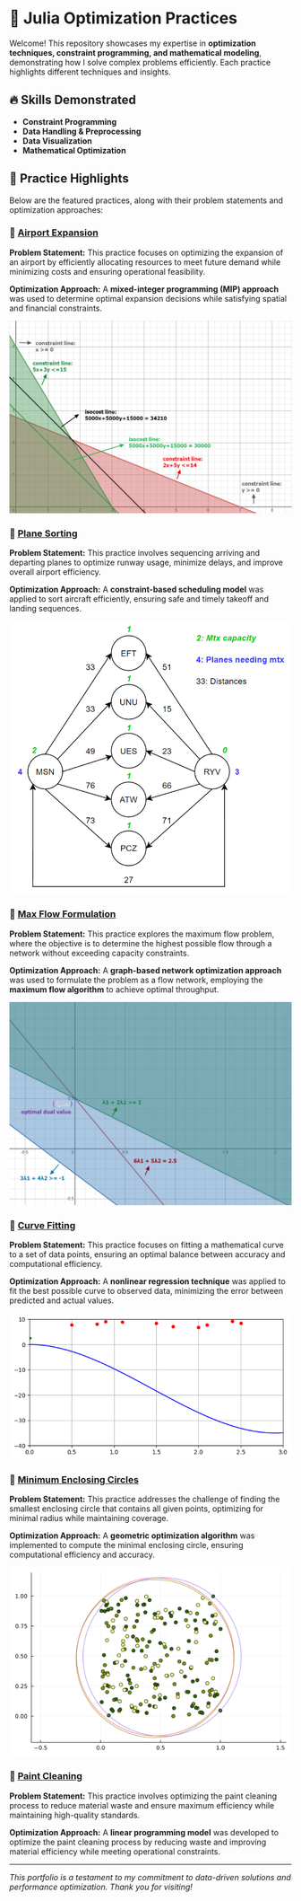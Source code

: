 # 🚀 Julia Optimization Practices

Welcome! This repository showcases my expertise in **optimization techniques, constraint programming, and mathematical modeling**, demonstrating how I solve complex problems efficiently. Each practice highlights different techniques and insights.


## 🔥 Skills Demonstrated
- **Constraint Programming**
- **Data Handling & Preprocessing**
- **Data Visualization**
- **Mathematical Optimization**

## 📂 Practice Highlights

Below are the featured practices, along with their problem statements and optimization approaches:

### 📘 **[Airport Expansion](./Julia_code/practice1.ipynb)**

**Problem Statement:**
This practice focuses on optimizing the expansion of an airport by efficiently allocating resources to meet future demand while minimizing costs and ensuring operational feasibility.

**Optimization Approach:**
A **mixed-integer programming (MIP) approach** was used to determine optimal expansion decisions while satisfying spatial and financial constraints.

![](/results/01.png)

### 📘 **[Plane Sorting](./Julia_code/practice2.ipynb)**

**Problem Statement:**
This practice involves sequencing arriving and departing planes to optimize runway usage, minimize delays, and improve overall airport efficiency.

**Optimization Approach:**
A **constraint-based scheduling model** was applied to sort aircraft efficiently, ensuring safe and timely takeoff and landing sequences.

![](/results/02.png)

### 📘 **[Max Flow Formulation](./Julia_code/practice3.ipynb)**

**Problem Statement:**
This practice explores the maximum flow problem, where the objective is to determine the highest possible flow through a network without exceeding capacity constraints.

**Optimization Approach:**
A **graph-based network optimization approach** was used to formulate the problem as a flow network, employing the **maximum flow algorithm** to achieve optimal throughput.

![](/results/03.png)


### 📘 **[Curve Fitting](./Julia_code/practice4.ipynb)**

**Problem Statement:**
This practice focuses on fitting a mathematical curve to a set of data points, ensuring an optimal balance between accuracy and computational efficiency.

**Optimization Approach:**
A **nonlinear regression technique** was applied to fit the best possible curve to observed data, minimizing the error between predicted and actual values.

![](/results/04.png)

### 📘 **[Minimum Enclosing Circles](./Julia_code/practice5.ipynb)**

**Problem Statement:**
This practice addresses the challenge of finding the smallest enclosing circle that contains all given points, optimizing for minimal radius while maintaining coverage.

**Optimization Approach:**
A **geometric optimization algorithm** was implemented to compute the minimal enclosing circle, ensuring computational efficiency and accuracy.

![](/results/05.png)


### 📘 **[Paint Cleaning](./Julia_code/practice6.ipynb)**

**Problem Statement:**
This practice involves optimizing the paint cleaning process to reduce material waste and ensure maximum efficiency while maintaining high-quality standards.

**Optimization Approach:**
A **linear programming model** was developed to optimize the paint cleaning process by reducing waste and improving material efficiency while meeting operational constraints.


---

*This portfolio is a testament to my commitment to data-driven solutions and performance optimization. Thank you for visiting!*
